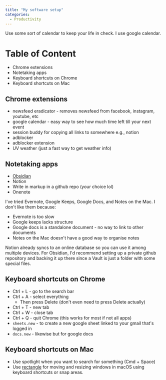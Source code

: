 ```yaml
---
title: "My software setup"
categories:
  - Productivity
---
```


Use some sort of calendar to keep your life in check. I use google calendar.

# Table of Content
- Chrome extensions
- Notetaking apps
- Keyboard shortcuts on Chrome
- Keyboard shortcuts on Mac

## Chrome extensions
- newsfeed eradicator - removes newsfeed from facebook, instagram, youtube, etc
- google calendar - easy way to see how much time left till your next event 
- session buddy for copying all links to somewhere e.g., notion
- adblocker
- adblocker extension
- UV weather (just a fast way to get weather info)

## Notetaking apps
- [Obsidian](https://help.obsidian.md/How+to/Format+your+notes)
- Notion
- Write in markup in a github repo (your choice lol)
- Onenote

I've tried Evernote, Google Keeps, Google Docs, and Notes on the Mac. I don't
like them because:

- Evernote is too slow
- Google keeps lacks structure
- Google docs is a standalone document - no way to link to other documents
- Notes on the Mac doesn't have a good way to organise notes

Notion already syncs to an online database so you can use it among multiple devices.
For Obsidian, I'd recommend setting up a private github repository and 
backing it up there since a Vault is just a folder with some special files.

## Keyboard shortcuts on Chrome

- Ctrl + L - go to the search bar
- Ctrl + A - select everything
	- Then press Delete (don't even need to press Delete actually)
- Ctrl + T - new tab
- Ctrl + W - close tab
- Ctrl + Q - quit Chrome (this works for most if not all apps)
- `sheets.new` - to create a new google sheet linked to your gmail that's logged in
- `docs.new` - likewise but for google docs

## Keyboard shortcuts on Mac

- Use spotlight when you want to search for something (Cmd + Space)
- Use [rectangle](https://rectangleapp.com/) for moving and resizing windows 
in macOS using keyboard shortcuts or snap areas.